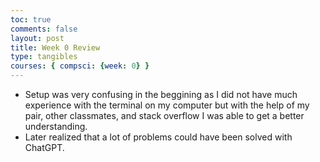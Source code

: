 ```yaml
---
toc: true
comments: false
layout: post
title: Week 0 Review
type: tangibles
courses: { compsci: {week: 0} }
---
```



- Setup was very confusing in the beggining as I did not have much experience with the terminal on my computer but with the help of my pair, other classmates, and stack overflow I was able to get a better understanding.
- Later realized that a lot of problems could have been solved with ChatGPT.